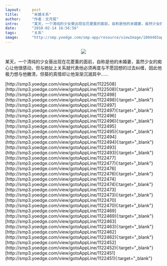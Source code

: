 ```yaml
---
layout:     post
title:      "未婚关系"
author:     "作者：文月晃"
intro:      "某天，一个清纯的少女葵出现在花菱薰的面前，自称是他的未婚妻，虽然少女的痴心让他很感动，但与她扯上关系就代表他必须再度与不愿回想的过去纠缠，因此他极力想与他撇清，但葵的真情却让他渐渐沉溺其中……"
date:       "2018-02-14 16:56:56"
tags:       "关系"
image:      "http://smp.yoedge.com/smp-app/resource/viewImage/1004403appline.png"
---
```

<div style="text-align: center">
<p><img src="http://smp.yoedge.com/smp-app/resource/viewImage/1004403appline.png"/></p>
</div>
<p class="post-meta">
<span>某天，一个清纯的少女葵出现在花菱薰的面前，自称是他的未婚妻，虽然少女的痴心让他很感动，但与她扯上关系就代表他必须再度与不愿回想的过去纠缠，因此他极力想与他撇清，但葵的真情却让他渐渐沉溺其中……</span>
</p>
[http://smp3.yoedge.com/view/gotoAppLine/1122508](http://smp3.yoedge.com/view/gotoAppLine/1122508){:target="_blank"}
[http://smp3.yoedge.com/view/gotoAppLine/1122498](http://smp3.yoedge.com/view/gotoAppLine/1122498){:target="_blank"}
[http://smp3.yoedge.com/view/gotoAppLine/1122497](http://smp3.yoedge.com/view/gotoAppLine/1122497){:target="_blank"}
[http://smp3.yoedge.com/view/gotoAppLine/1122496](http://smp3.yoedge.com/view/gotoAppLine/1122496){:target="_blank"}
[http://smp3.yoedge.com/view/gotoAppLine/1122495](http://smp3.yoedge.com/view/gotoAppLine/1122495){:target="_blank"}
[http://smp3.yoedge.com/view/gotoAppLine/1122494](http://smp3.yoedge.com/view/gotoAppLine/1122494){:target="_blank"}
[http://smp3.yoedge.com/view/gotoAppLine/1122493](http://smp3.yoedge.com/view/gotoAppLine/1122493){:target="_blank"}
[http://smp3.yoedge.com/view/gotoAppLine/1122477](http://smp3.yoedge.com/view/gotoAppLine/1122477){:target="_blank"}
[http://smp3.yoedge.com/view/gotoAppLine/1122476](http://smp3.yoedge.com/view/gotoAppLine/1122476){:target="_blank"}
[http://smp3.yoedge.com/view/gotoAppLine/1122474](http://smp3.yoedge.com/view/gotoAppLine/1122474){:target="_blank"}
[http://smp3.yoedge.com/view/gotoAppLine/1122473](http://smp3.yoedge.com/view/gotoAppLine/1122473){:target="_blank"}
[http://smp3.yoedge.com/view/gotoAppLine/1122470](http://smp3.yoedge.com/view/gotoAppLine/1122470){:target="_blank"}
[http://smp3.yoedge.com/view/gotoAppLine/1122469](http://smp3.yoedge.com/view/gotoAppLine/1122469){:target="_blank"}
[http://smp3.yoedge.com/view/gotoAppLine/1122463](http://smp3.yoedge.com/view/gotoAppLine/1122463){:target="_blank"}
[http://smp3.yoedge.com/view/gotoAppLine/1122462](http://smp3.yoedge.com/view/gotoAppLine/1122462){:target="_blank"}
[http://smp3.yoedge.com/view/gotoAppLine/1122452](http://smp3.yoedge.com/view/gotoAppLine/1122452){:target="_blank"}
[http://smp3.yoedge.com/view/gotoAppLine/1122451](http://smp3.yoedge.com/view/gotoAppLine/1122451){:target="_blank"}


